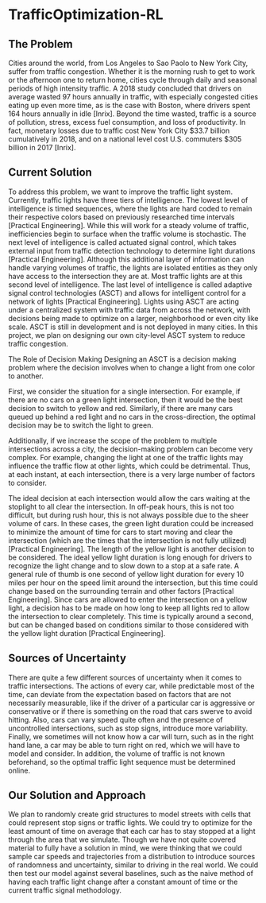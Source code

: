 # TrafficOptimization-RL

## The Problem 
Cities around the world, from Los Angeles to Sao Paolo to New York City, suffer from traffic congestion. Whether it is the morning rush to get to work or the afternoon one to return home, cities cycle through daily and seasonal periods of high intensity traffic. A 2018 study concluded that drivers on average wasted 97 hours annually in traffic, with especially congested cities eating up even more time, as is the case with Boston, where drivers spent 164 hours annually in idle [Inrix]. Beyond the time wasted, traffic is a source of pollution, stress, excess fuel consumption, and loss of productivity. In fact, monetary losses due to traffic cost New York City $33.7 billion cumulatively in 2018, and on a national level cost U.S. commuters $305 billion in 2017 [Inrix]. 

## Current Solution
To address this problem, we want to improve the traffic light system. Currently, traffic lights have three tiers of intelligence. The lowest level of intelligence is timed sequences, where the lights are hard coded to remain their respective colors based on previously researched time intervals [Practical Engineering]. While this will work for a steady volume of traffic, inefficiencies begin to surface when the traffic volume is stochastic. The next level of intelligence is called actuated signal control, which takes external input from traffic detection technology to determine light durations [Practical Engineering]. Although this additional layer of information can handle varying volumes of traffic, the lights are isolated entities as they only have access to the intersection they are at. Most traffic lights are at this second level of intelligence. The last level of intelligence is called adaptive signal control technologies (ASCT) and allows for intelligent control for a network of lights [Practical Engineering]. Lights using ASCT are acting under a centralized system with traffic data from across the network, with decisions being made to optimize on a larger, neighborhood or even city like scale. ASCT is still in development and is not deployed in many cities. In this project, we plan on designing our own city-level ASCT system to reduce traffic congestion. 

The Role of Decision Making
Designing an ASCT is a decision making problem where the decision involves when to change a light from one color to another.

First, we consider the situation for a single intersection. For example, if there are no cars on a green light intersection, then it would be the best decision to switch to yellow and red. Similarly, if there are many cars queued up behind a red light and no cars in the cross-direction, the optimal decision may be to switch the light to green.

Additionally, if we increase the scope of the problem to multiple intersections across a city, the decision-making problem can become very complex. For example, changing the light at one of the traffic lights may influence the traffic flow at other lights, which could be detrimental. Thus, at each instant, at each intersection, there is a very large number of factors to consider.

The ideal decision at each intersection would allow the cars waiting at the stoplight to all clear the intersection. In off-peak hours, this is not too difficult, but during rush hour, this is not always possible due to the sheer volume of cars. In these cases, the green light duration could be increased to minimize the amount of time for cars to start moving and clear the intersection (which are the times that the intersection is not fully utilized) [Practical Engineering]. The length of the yellow light is another decision to be considered. The ideal yellow light duration is long enough for drivers to recognize the light change and to slow down to a stop at a safe rate. A general rule of thumb is one second of yellow light duration for every 10 miles per hour on the speed limit around the intersection, but this time could change based on the surrounding terrain and other factors [Practical Engineering]. Since cars are allowed to enter the intersection on a yellow light, a decision has to be made on how long to keep all lights red to allow the intersection to clear completely. This time is typically around a second, but can be changed based on conditions similar to those considered with the yellow light duration [Practical Engineering].

## Sources of Uncertainty
There are quite a few different sources of uncertainty when it comes to traffic intersections. The actions of every car, while predictable most of the time, can deviate from the expectation based on factors that are not necessarily measurable, like if the driver of a particular car is aggressive or conservative or if there is something on the road that cars swerve to avoid hitting. Also, cars can vary speed quite often and the presence of uncontrolled intersections, such as stop signs, introduce more variability. Finally, we sometimes will not know how a car will turn, such as in the right hand lane, a car may be able to turn right on red, which we will have to model and consider. In addition, the volume of traffic is not known beforehand, so the optimal traffic light sequence must be determined online. 

## Our Solution and Approach
We plan to randomly create grid structures to model streets with cells that could represent stop signs or traffic lights. We could try to optimize for the least amount of time on average that each car has to stay stopped at a light through the area that we simulate. Though we have not quite covered material to fully have a solution in mind, we were thinking that we could sample car speeds and trajectories from a distribution to introduce sources of randomness and uncertainty, similar to driving in the real world. We could then test our model against several baselines, such as the naive method of having each traffic light change after a constant amount of time or the current traffic signal methodology.
